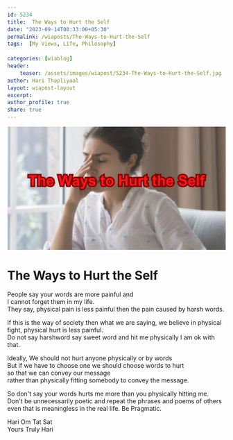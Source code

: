 ```yaml
---        
id: 5234  
title:  The Ways to Hurt the Self          
date: "2023-09-14T08:33:00+05:30"        
permalink: /wiaposts/The-Ways-to-Hurt-the-Self      
tags:  [My Views, Life, Philosophy]         
        
categories: [wiablog] 
header:        
    teaser: /assets/images/wiapost/5234-The-Ways-to-Hurt-the-Self.jpg        
author: Hari Thapliyaal        
layout: wiapost-layout
excerpt:        
author_profile: true        
share: true        
---        
```

        
![The Ways to Hurt the Self](/assets/images/wiapost/5234-The-Ways-to-Hurt-the-Self.jpg)     
    
# The Ways to Hurt the Self    
      
People say your words are more painful and    
I cannot forget them in my life.   
They say, physical pain is less painful then the pain caused by harsh words.

If this is the way of society then 
what we are saying, we believe in physical fight, physical hurt is less painful.   
Do not say harshword say sweet word and hit me physically I am ok with that.

Ideally, We should not hurt anyone physically or by words    
But if we have to choose one we should choose words to hurt    
so that we can convey our message    
rather than physically fitting somebody to convey the message.

So don't say your words hurts me more than you physically hitting me.   
Don't be unnecessarily poetic and repeat the phrases and poems of others   
even that is meaningless in the real life. Be Pragmatic.


Hari Om Tat Sat   
Yours Truly Hari

